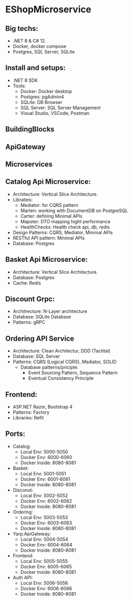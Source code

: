 # EShopMicroservice
## Big techs:
* .NET 8 & C# 12.
* Docker, docker compose
* Postgres, SQL Server, SQLite
## Install and setups:
  * .NET 8 SDK
  * Tools:
    * Docker: Docker desktop
    * Postgres: pgAdmin4
    * SQLite: DB Browser
    * SQL Server: SQL Server Management
    * Visual Studio, VSCode, Postman
## BuildingBlocks
## ApiGateway
## Microservices
   ## Catalog Api Microservice:
   * Architecture: Vertical Slice Architecture.
   * Libraties:
     *  Mediator: for CQRS pattern
     *  Marten: working with DocumentDB on PostgreSQL
     *  Carter: defining Minimal APIs
     *  Mapster: DTO mapping hight performance
     *  HealthChecks: Health check api, db, redis
   * Design Patterns: CQRS, Mediator, Minimal APIs
   * RESTful API pattern: Minimal APIs
   * Database: Postgres
   ## Basket Api Microservice:
   * Architecture: Vertical Slice Architecture.
   * Database: Postgres
   * Cache: Redis
   ## Discount Grpc:
   * Architrecture: N-Layer architecture
   * Database: SQLite Database
   * Patterns: gRPC
   ## Ordering API Service
   * Architecture: Clean Architectur, DDD (Tactital)
   * Database: SQL Server
   * Patterns: CQRS (Logical CQRS), Mediator, SOLID
     * Database patterns/priciple:
       * Event Sourcing Pattern, Sequence Pattern
       * Eventual Consistency Principle
## Frontend:
  * ASP.NET Razor, Bootstrap 4
  * Patterns: Factory
  * Libraries: Refit
## Ports:
* Catalog:
  * Local Env: 5000-5050
  * Docker Env: 6000-6060
  * Docker Inside: 8080-8081
* Basket:
  * Local Env: 5001-5051
  * Docker Env: 6001-6061
  * Docker Inside: 8080-8081
* Disconut:
  * Local Env: 5002-5052
  * Docker Env: 6002-6062
  * Docker Inside: 8080-8081
* Ordering:
  * Local Env: 5003-5053
  * Docker Env: 6003-6063
  * Docker Inside: 8080-8081
* Yarp.ApiGateway:
  * Local Env: 5004-5054
  * Docker Env: 6004-6064
  * Docker Inside: 8080-8081
* Frontend:
  * Local Env: 5005-5055
  * Docker Env: 6005-6065
  * Docker Inside: 8080-8081
* Auth API:
  * Local Env: 5006-5056
  * Docker Env: 6006-6066
  * Docker Inside: 8080-8081
